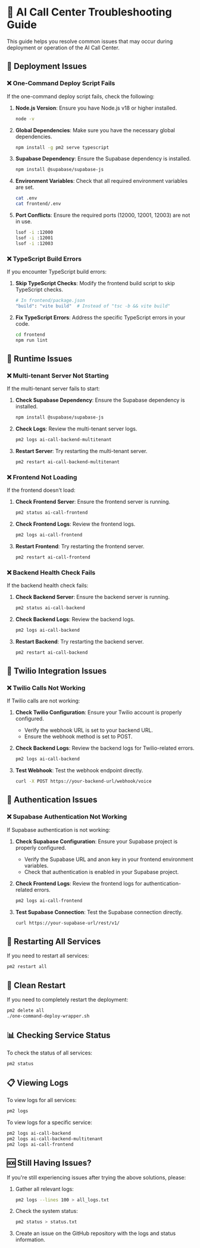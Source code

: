 # 🔧 AI Call Center Troubleshooting Guide

This guide helps you resolve common issues that may occur during deployment or operation of the AI Call Center.

## 🚀 Deployment Issues

### ❌ One-Command Deploy Script Fails

If the one-command deploy script fails, check the following:

1. **Node.js Version**: Ensure you have Node.js v18 or higher installed.
   ```bash
   node -v
   ```

2. **Global Dependencies**: Make sure you have the necessary global dependencies.
   ```bash
   npm install -g pm2 serve typescript
   ```

3. **Supabase Dependency**: Ensure the Supabase dependency is installed.
   ```bash
   npm install @supabase/supabase-js
   ```

4. **Environment Variables**: Check that all required environment variables are set.
   ```bash
   cat .env
   cat frontend/.env
   ```

5. **Port Conflicts**: Ensure the required ports (12000, 12001, 12003) are not in use.
   ```bash
   lsof -i :12000
   lsof -i :12001
   lsof -i :12003
   ```

### ❌ TypeScript Build Errors

If you encounter TypeScript build errors:

1. **Skip TypeScript Checks**: Modify the frontend build script to skip TypeScript checks.
   ```bash
   # In frontend/package.json
   "build": "vite build"  # Instead of "tsc -b && vite build"
   ```

2. **Fix TypeScript Errors**: Address the specific TypeScript errors in your code.
   ```bash
   cd frontend
   npm run lint
   ```

## 🔄 Runtime Issues

### ❌ Multi-tenant Server Not Starting

If the multi-tenant server fails to start:

1. **Check Supabase Dependency**: Ensure the Supabase dependency is installed.
   ```bash
   npm install @supabase/supabase-js
   ```

2. **Check Logs**: Review the multi-tenant server logs.
   ```bash
   pm2 logs ai-call-backend-multitenant
   ```

3. **Restart Server**: Try restarting the multi-tenant server.
   ```bash
   pm2 restart ai-call-backend-multitenant
   ```

### ❌ Frontend Not Loading

If the frontend doesn't load:

1. **Check Frontend Server**: Ensure the frontend server is running.
   ```bash
   pm2 status ai-call-frontend
   ```

2. **Check Frontend Logs**: Review the frontend logs.
   ```bash
   pm2 logs ai-call-frontend
   ```

3. **Restart Frontend**: Try restarting the frontend server.
   ```bash
   pm2 restart ai-call-frontend
   ```

### ❌ Backend Health Check Fails

If the backend health check fails:

1. **Check Backend Server**: Ensure the backend server is running.
   ```bash
   pm2 status ai-call-backend
   ```

2. **Check Backend Logs**: Review the backend logs.
   ```bash
   pm2 logs ai-call-backend
   ```

3. **Restart Backend**: Try restarting the backend server.
   ```bash
   pm2 restart ai-call-backend
   ```

## 🔌 Twilio Integration Issues

### ❌ Twilio Calls Not Working

If Twilio calls are not working:

1. **Check Twilio Configuration**: Ensure your Twilio account is properly configured.
   - Verify the webhook URL is set to your backend URL.
   - Ensure the webhook method is set to POST.

2. **Check Backend Logs**: Review the backend logs for Twilio-related errors.
   ```bash
   pm2 logs ai-call-backend
   ```

3. **Test Webhook**: Test the webhook endpoint directly.
   ```bash
   curl -X POST https://your-backend-url/webhook/voice
   ```

## 🔐 Authentication Issues

### ❌ Supabase Authentication Not Working

If Supabase authentication is not working:

1. **Check Supabase Configuration**: Ensure your Supabase project is properly configured.
   - Verify the Supabase URL and anon key in your frontend environment variables.
   - Check that authentication is enabled in your Supabase project.

2. **Check Frontend Logs**: Review the frontend logs for authentication-related errors.
   ```bash
   pm2 logs ai-call-frontend
   ```

3. **Test Supabase Connection**: Test the Supabase connection directly.
   ```bash
   curl https://your-supabase-url/rest/v1/
   ```

## 🔄 Restarting All Services

If you need to restart all services:

```bash
pm2 restart all
```

## 🧹 Clean Restart

If you need to completely restart the deployment:

```bash
pm2 delete all
./one-command-deploy-wrapper.sh
```

## 📊 Checking Service Status

To check the status of all services:

```bash
pm2 status
```

## 📋 Viewing Logs

To view logs for all services:

```bash
pm2 logs
```

To view logs for a specific service:

```bash
pm2 logs ai-call-backend
pm2 logs ai-call-backend-multitenant
pm2 logs ai-call-frontend
```

## 🆘 Still Having Issues?

If you're still experiencing issues after trying the above solutions, please:

1. Gather all relevant logs:
   ```bash
   pm2 logs --lines 100 > all_logs.txt
   ```

2. Check the system status:
   ```bash
   pm2 status > status.txt
   ```

3. Create an issue on the GitHub repository with the logs and status information.